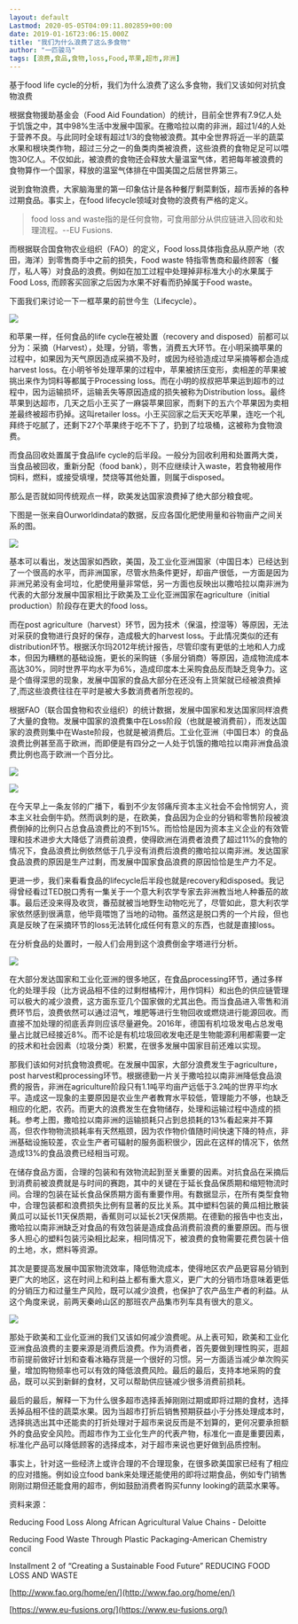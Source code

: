 ```yaml
---
layout: default
Lastmod: 2020-05-05T04:09:11.802859+00:00
date: 2019-01-16T23:06:15.000Z
title: "我们为什么浪费了这么多食物"
author: "一匹骏马"
tags: [浪费,食品,食物,loss,Food,苹果,超市,非洲]
---
```


基于food life cycle的分析，我们为什么浪费了这么多食物，我们又该如何对抗食物浪费

根据食物援助基金会（Food Aid Foundation）的统计，目前全世界有7.9亿人处于饥饿之中，其中98%生活中发展中国家。在撒哈拉以南的非洲，超过1/4的人处于营养不良。与此同时全球有超过1/3的食物被浪费。其中全世界将近一半的蔬菜水果和根块类作物，超过三分之一的鱼类肉类被浪费，这些浪费的食物足足可以喂饱30亿人。不仅如此，被浪费的食物还会释放大量温室气体，若把每年被浪费的食物算作一个国家，释放的温室气体排在中国美国之后居世界第三。

说到食物浪费，大家脑海里的第一印象估计是各种餐厅剩菜剩饭，超市丢掉的各种过期食品。事实上，在food lifecycle领域对食物的浪费有严格的定义。

> food loss and waste指的是任何食物，可食用部分从供应链进入回收和处理流程。--EU Fusions.

而根据联合国食物农业组织（FAO）的定义，Food loss具体指食品从原产地（农田，海洋）到零售商手中之前的损失，Food waste 特指零售商和最终顾客（餐厅，私人等）对食品的浪费。例如在加工过程中处理掉非标准大小的水果属于Food Loss, 而顾客买回家之后因为水果不好看而扔掉属于Food waste。

下面我们来讨论一下一框苹果的前世今生（Lifecycle）。

![](https://images.weserv.nl/?url=https%3A//img3.doubanio.com/view/note/l/public/p57457432.jpg)

和苹果一样，任何食品的life cycle在被处置（recovery and disposed）前都可以分为：采摘（Harvest），处理，分销，零售，消费五大环节。在小明采摘苹果的过程中，如果因为天气原因造成采摘不及时，或因为经验造成过早采摘等都会造成harvest loss。在小明爷爷处理苹果的过程中，苹果被挤压变形，卖相差的苹果被挑出来作为饲料等都属于Processing loss。而在小明的叔叔把苹果运到超市的过程中，因为运输损坏，运输丢失等原因造成的损失被称为Distribution loss。最终苹果到达超市，几天之后小王买了一麻袋苹果回家，而剩下的五六个苹果因为卖相差最终被超市扔掉。这叫retailer loss。小王买回家之后天天吃苹果，连吃一个礼拜终于吃腻了，还剩下27个苹果终于吃不下了，扔到了垃圾桶，这被称为食物浪费。

而食品回收处置属于食品life cycle的后半段。一般分为回收利用和处置两大类，当食品被回收，重新分配（food bank），则不应继续计入waste，若食物被用作饲料，燃料，或接受填埋，焚烧等其他处置，则属于disposed。

那么是否就如同传统观点一样，欧美发达国家浪费掉了绝大部分粮食呢。

下图是一张来自Ourworldindata的数据，反应各国化肥使用量和谷物亩产之间关系的图。

![](https://images.weserv.nl/?url=https%3A//img3.doubanio.com/view/note/l/public/p57457602.jpg)

基本可以看出，发达国家如西欧，美国，及工业化亚洲国家（中国日本）已经达到了一个很高的水平，而非洲国家，尽管水热条件更好，却亩产很低，一方面是因为非洲兄弟没有金坷垃，化肥使用量非常低，另一方面也反映出以撒哈拉以南非洲为代表的大部分发展中国家相比于欧美及工业化亚洲国家在agriculture（initial production）阶段存在更大的food loss。

而在post agriculture（harvest）环节，因为技术（保温，控湿等）等原因，无法对采获的食物进行良好的保存，造成极大的harvest loss。于此情况类似的还有distribution环节。根据沃尔玛2012年统计报告，尽管印度有更低的土地和人力成本，但因为糟糕的基础设施，更长的采购链（多层分销商）等原因，造成物流成本高达30%，同时世界平均水平为6%，造成印度本土采购食品反而缺乏竞争力。这是个值得深思的现象，发展中国家的食品大部分在还没有上货架就已经被浪费掉了,而这些浪费往往在平时是被大多数消费者所忽视的。

根据FAO（联合国食物和农业组织）的统计数据，发展中国家和发达国家同样浪费了大量的食物。发展中国家的浪费集中在Loss阶段（也就是被消费前），而发达国家的浪费则集中在Waste阶段，也就是被消费后。工业化亚洲（中国日本）的食品浪费比例甚至高于欧洲，而即便是有四分之一人处于饥饿的撒哈拉以南非洲食品浪费比例也高于欧洲一个百分比。

![](https://images.weserv.nl/?url=https%3A//img1.doubanio.com/view/note/l/public/p57457629.jpg)

![](https://images.weserv.nl/?url=https%3A//img3.doubanio.com/view/note/l/public/p57457630.jpg)

在今天早上一条友邻的广播下，看到不少友邻痛斥资本主义社会不会怜悯穷人，资本主义社会倒牛奶。然而讽刺的是，在欧美，食品因为企业的分销和零售阶段被浪费倒掉的比例只占总食品浪费比的不到15%。而恰恰是因为资本主义企业的有效管理和技术进步大大降低了消费前浪费，使得欧洲在消费者浪费了超过11%的食物的情况下，食品浪费比例依然低于几乎没有消费后浪费的撒哈拉以南非洲。发达国家食品浪费的原因是生产过剩，而发展中国家食品浪费的原因恰恰是生产力不足。

更进一步，我们来看看食品的lifecycle后半段也就是recovery和disposed。我记得曾经看过TED脱口秀有一集关于一个意大利农学专家去非洲教当地人种番茄的故事。最后还没来得及收货，番茄就被当地野生动物吃光了，尽管如此，意大利农学家依然感到很满意，他毕竟喂饱了当地的动物。虽然这是脱口秀的一个片段，但也真是反映了在采摘环节的loss无法转化成任何有意义的东西，也就是直接loss。

在分析食品的处置时，一般人们会用到这个浪费倒金字塔进行分析。

![](https://images.weserv.nl/?url=https%3A//img1.doubanio.com/view/note/l/public/p57457657.jpg)

在大部分发达国家和工业化亚洲的很多地区，在食品processing环节，通过多样化的处理手段（比方说品相不佳的过剩柑橘榨汁，用作饲料）和出色的供应链管理可以极大的减少浪费，这方面东亚几个国家做的尤其出色。而当食品进入零售和消费环节后，浪费依然可以通过沼气，堆肥等进行生物回收或燃烧进行能源回收。而直接不加处理的彻底丢弃则应该尽量避免。2016年，德国有机垃圾发电占总发电量占比就已经接近8%。而不论是有机垃圾回收发电还是生物能源利用都需要一定的技术和社会因素（垃圾分类）积累，在很多发展中国家目前还难以实现。

那我们该如何对抗食物浪费呢。在发展中国家，大部分浪费发生于agriculture，post harvest和processing环节。根据德勤一片关于撒哈拉以南非洲降低食品浪费的报告，非洲在agriculture阶段只有1.1吨平均亩产远低于3.2吨的世界平均水平。造成这一现象的主要原因是农业生产者教育水平较低，管理能力不够，也缺乏相应的化肥，农药。而更大的浪费发生在食物储存，处理和运输过程中造成的损耗。参考上图，撒哈拉以南非洲的运输损耗只占到总损耗的13%看起来并不算高，但农作物物流损耗率有天然瓶颈，因为农作物价值随时间快速下降的特点，非洲基础设施较差，农业生产者可辐射的服务面积很少，因此在这样的情况下，依然造成13%的食品浪费已经相当可观。

在储存食品方面，合理的包装和有效物流起到至关重要的因素。对抗食品在采摘后到消费前被浪费就是与时间的赛跑，其中的关键在于延长食品保质期和缩短物流时间。合理的包装在延长食品保质期方面有重要作用。有数据显示，在所有类型食物中，合理包装都和浪费损失比例有显著的反比关系。其中塑料包装的黄瓜相比散装黄瓜可以延长11天保质期，香蕉则可以延长21天保质期。在德勤的报告中也支出，撒哈拉以南非洲缺乏对食品的有效包装是造成食品消费前浪费的重要原因。而与很多人担心的塑料包装污染相比起来，相同情况下，被浪费的食物需要花费包装十倍的土地，水，燃料等资源。

其次是要提高发展中国家物流效率，降低物流成本，使得地区农产品更容易分销到更广大的地区，这在时间上和利益上都有重大意义，更广大的分销市场意味着更低的分销压力和过量生产风险，既可以减少浪费，也保护了农产品生产者的利益。从这个角度来说，前两天秦岭山区的那班农产品集市列车具有很大的意义。

![](https://images.weserv.nl/?url=https%3A//img3.doubanio.com/view/note/l/public/p57457770.jpg)

那处于欧美和工业化亚洲的我们又该如何减少浪费呢。从上表可知，欧美和工业化亚洲食品浪费的主要来源是消费后浪费。作为消费者，首先要做到理性购买，逛超市前提前做好计划和查看冰箱存货是一个很好的习惯。另一方面适当减少单次购买量，增加购物频率也可以有效的降低浪费风险。最后的最后，支持本地采购的食品，既可以买到新鲜的食材，又可以帮助供应链减少很多消费前损耗。

最后的最后，解释一下为什么很多超市选择丢掉刚刚过期或即将过期的食材，选择丢掉品相不佳的蔬菜水果。因为当超市打折后销售预期获益小于分拣处理成本时，选择挑选出其中还能卖的打折处理对于超市来说反而是不划算的，更何况要承担额外的食品安全风险。而超市作为工业化生产的代表产物，标准化一直是重要因素，标准化产品可以降低顾客的选择成本，对于超市来说也更好做到品质控制。

事实上，针对这一些经济上或许合理的不合理现象，在很多欧美国家已经有了相应的应对措施。例如设立food bank来处理还能使用的即将过期食品，例如专门销售刚刚过期但还能食用的超市，例如鼓励消费者购买funny looking的蔬菜水果等。

资料来源：

Reducing Food Loss Along African Agricultural Value Chains - Deloitte

Reducing Food Waste Through Plastic Packaging-American Chemistry concil

Installment 2 of “Creating a Sustainable Food Future” REDUCING FOOD LOSS AND WASTE

[http://www.fao.org/home/en/](http://www.fao.org/home/en/)

[https://www.eu-fusions.org/](https://www.eu-fusions.org/)


